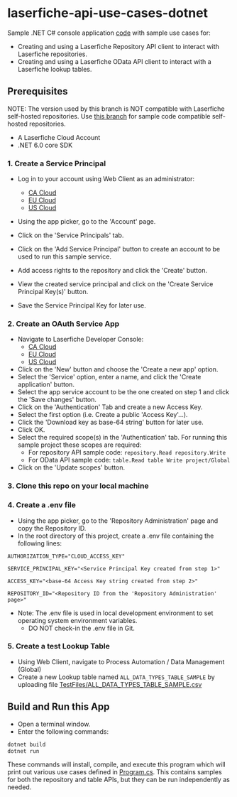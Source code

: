 # laserfiche-api-use-cases-dotnet

Sample .NET C# console application [code](./Program.cs) with sample use cases for:
- Creating and using a Laserfiche Repository API client to interact with Laserfiche repositories.
- Creating and using a Laserfiche OData API client to interact with a Laserfiche lookup tables.

## Prerequisites

NOTE: The version used by this branch is NOT compatible with Laserfiche self-hosted repositories. Use [this branch](https://github.com/Laserfiche/laserfiche-api-use-cases-dotnet/tree/v1#self-hosted-prerequisites) for sample code compatible self-hosted repositories.

- A Laserfiche Cloud Account
- .NET 6.0 core SDK

### 1. Create a Service Principal

- Log in to your account using Web Client as an administrator:

  - [CA Cloud](https://app.laserfiche.ca/laserfiche)
  - [EU Cloud](https://app.eu.laserfiche.com/laserfiche)
  - [US Cloud](https://app.laserfiche.com/laserfiche)

- Using the app picker, go to the 'Account' page.
- Click on the 'Service Principals' tab.
- Click on the 'Add Service Principal' button to create an account to be used to run this sample service.
- Add access rights to the repository and click the 'Create' button.
- View the created service principal and click on the 'Create Service Principal Key(s)' button.
- Save the Service Principal Key for later use.

### 2. Create an OAuth Service App

- Navigate to Laserfiche Developer Console:
  - [CA Cloud](https://app.laserfiche.ca/devconsole/)
  - [EU Cloud](https://app.eu.laserfiche.com/devconsole/)
  - [US Cloud](https://app.laserfiche.com/devconsole/)
- Click on the 'New' button and choose the 'Create a new app' option.
- Select the 'Service' option, enter a name, and click the 'Create application' button.
- Select the app service account to be the one created on step 1 and click the 'Save changes' button.
- Click on the 'Authentication' Tab and create a new Access Key.
- Select the first option (i.e. Create a public 'Access Key'...).
- Click the 'Download key as base-64 string' button for later use.
- Click OK.
- Select the required scope(s) in the 'Authentication' tab. For running this sample project these scopes are required:
  - For repository API sample code: `repository.Read repository.Write`
  - For OData API sample code: `table.Read table Write project/Global`
- Click on the 'Update scopes' button.

### 3. Clone this repo on your local machine

### 4. Create a .env file

- Using the app picker, go to the 'Repository Administration' page and copy the Repository ID.
- In the root directory of this project, create a .env file containing the following lines:
```
AUTHORIZATION_TYPE="CLOUD_ACCESS_KEY" 

SERVICE_PRINCIPAL_KEY="<Service Principal Key created from step 1>"

ACCESS_KEY="<base-64 Access Key string created from step 2>"

REPOSITORY_ID="<Repository ID from the 'Repository Administration' page>"
```
- Note: The .env file is used in local development environment to set operating system environment variables.
  - DO NOT check-in the .env file in Git.

### 5. Create a test Lookup Table

 - Using Web Client, navigate to Process Automation / Data Management (Global)
 - Create a new Lookup table named `ALL_DATA_TYPES_TABLE_SAMPLE` by uploading file [TestFiles/ALL_DATA_TYPES_TABLE_SAMPLE.csv](./TestFiles/ALL_DATA_TYPES_TABLE_SAMPLE.csv)

## Build and Run this App

- Open a terminal window.
- Enter the following commands:

```csharp
dotnet build
dotnet run
```

These commands will install, compile, and execute this program which will print out various use cases defined in
[Program.cs](./Program.cs). This contains samples for both the repository and table APIs, but they can be run independently as needed.

